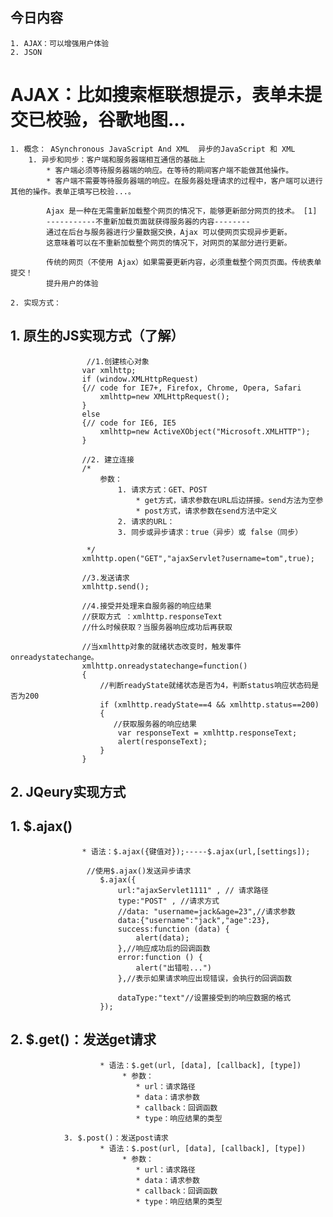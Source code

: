 ## 今日内容
	1. AJAX：可以增强用户体验
	2. JSON





# AJAX：比如搜索框联想提示，表单未提交已校验，谷歌地图...
	1. 概念： ASynchronous JavaScript And XML	异步的JavaScript 和 XML
		1. 异步和同步：客户端和服务器端相互通信的基础上
			* 客户端必须等待服务器端的响应。在等待的期间客户端不能做其他操作。
			* 客户端不需要等待服务器端的响应。在服务器处理请求的过程中，客户端可以进行其他的操作。表单正填写已校验...。

			Ajax 是一种在无需重新加载整个网页的情况下，能够更新部分网页的技术。 [1] 
			-----------不重新加载页面就获得服务器的内容--------
			通过在后台与服务器进行少量数据交换，Ajax 可以使网页实现异步更新。
			这意味着可以在不重新加载整个网页的情况下，对网页的某部分进行更新。
			
			传统的网页（不使用 Ajax）如果需要更新内容，必须重载整个网页页面。传统表单提交！
			提升用户的体验

	2. 实现方式：
##		1. 原生的JS实现方式（了解）
					 //1.创建核心对象
		            var xmlhttp;
		            if (window.XMLHttpRequest)
		            {// code for IE7+, Firefox, Chrome, Opera, Safari
		                xmlhttp=new XMLHttpRequest();
		            }
		            else
		            {// code for IE6, IE5
		                xmlhttp=new ActiveXObject("Microsoft.XMLHTTP");
		            }
		
		            //2. 建立连接
		            /*
		                参数：
		                    1. 请求方式：GET、POST
		                        * get方式，请求参数在URL后边拼接。send方法为空参
		                        * post方式，请求参数在send方法中定义
		                    2. 请求的URL：
		                    3. 同步或异步请求：true（异步）或 false（同步）
		
		             */
		            xmlhttp.open("GET","ajaxServlet?username=tom",true);
		
		            //3.发送请求
		            xmlhttp.send();
		
		            //4.接受并处理来自服务器的响应结果
		            //获取方式 ：xmlhttp.responseText
		            //什么时候获取？当服务器响应成功后再获取
		
		            //当xmlhttp对象的就绪状态改变时，触发事件onreadystatechange。
		            xmlhttp.onreadystatechange=function()
		            {
		                //判断readyState就绪状态是否为4，判断status响应状态码是否为200
		                if (xmlhttp.readyState==4 && xmlhttp.status==200)
		                {
		                   //获取服务器的响应结果
		                    var responseText = xmlhttp.responseText;
		                    alert(responseText);
		                }
		            }

        
##    2. JQeury实现方式
##    			1. $.ajax()
    				* 语法：$.ajax({键值对});-----$.ajax(url,[settings]);
    				
    				 //使用$.ajax()发送异步请求
    		            $.ajax({
    		                url:"ajaxServlet1111" , // 请求路径
    		                type:"POST" , //请求方式
    		                //data: "username=jack&age=23",//请求参数
    		                data:{"username":"jack","age":23},
    		                success:function (data) {
    		                    alert(data);
    		                },//响应成功后的回调函数
    		                error:function () {
    		                    alert("出错啦...")
    		                },//表示如果请求响应出现错误，会执行的回调函数
    		
    		                dataType:"text"//设置接受到的响应数据的格式
    		            });

##              2. $.get()：发送get请求
                		* 语法：$.get(url, [data], [callback], [type])
                			 * 参数：
                				* url：请求路径
                				* data：请求参数
                				* callback：回调函数
                				* type：响应结果的类型
          
                3. $.post()：发送post请求
                    	* 语法：$.post(url, [data], [callback], [type])
                    		 * 参数：
                    			* url：请求路径
                    			* data：请求参数
                    			* callback：回调函数
                    			* type：响应结果的类型		
                    			
                    						